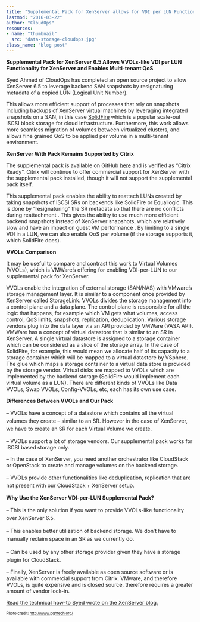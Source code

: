 ```yaml
---
title: "Supplemental Pack for XenServer allows for VDI per LUN Functionality"
lastmod: "2016-03-22"
author: "CloudOps"
resources:
- name: "thumbnail"
  src: "data-storage-cloudops.jpg"
class_name: "blog post"
---
```


<p><strong>Supplemental Pack for XenServer 6.5 Allows VVOLs-like VDI per LUN Functionality for XenServer and Enables Multi-tenant QoS</strong></p>

<p><span style="font-weight: 400;">Syed Ahmed of CloudOps has completed an open source project to allow XenServer 6.5 to leverage backend SAN snapshots by </span><span style="font-weight: 400;">resignaturing metadata of a copied LUN </span><span style="font-weight: 400;">(Logical Unit Number).</span></p>

<p><span style="font-weight: 400;">This allows more efficient support of processes that rely on snapshots including backups of XenServer virtual machines by leveraging integrated snapshots on a SAN, in this case <a href="http://www.solidfire.com/" target="_blank">SolidFire</a> which is a popular scale-out iSCSI block storage for cloud infrastructure. Furthermore, this work allows more seamless migration of volumes between virtualized clusters, and allows fine grained QoS to be applied per volume in a multi-tenant environment.</span></p>

<p><b>XenServer With Pack Remains&nbsp;Supported by Citrix</b></p>

<p><span style="font-weight: 400;">The supplemental pack is available on GitHub </span><a href="https://github.com/cloudops/ReLVHDoISCSISR" target="_blank"><span style="font-weight: 400;">here</span></a><span style="font-weight: 400;"> and is verified&nbsp;as “Citrix Ready”. Citrix will continue to offer commercial support for XenServer with the supplemental pack installed, though it will not support the supplemental pack itself.</span></p>

<p><span style="font-weight: 400;">This supplemental pack enables the ability to reattach LUNs created by taking snapshots of ISCSI SRs on backends like SolidFire or Equallogic. This is done by “resignaturing” the SR metadata so that there are no conflicts during reattachment . This gives the ability to use much more efficient backend snapshots instead of XenServer snapshots, which are relatively slow and have an impact on guest VM performance . By limiting to a single VDI in a LUN, we can also enable QoS per volume (if the storage supports it, which SolidFire does).</span></p>

<p><b>VVOLs Comparison</b></p>

<p><span style="font-weight: 400;">It may be useful to compare and contrast this work to Virtual Volumes (VVOLs), which is VMWare’s offering for enabling VDI-per-LUN to our supplemental pack for XenServer. </span></p>

<p><span style="font-weight: 400;">VVOLs enable the integration of external storage (SAN/NAS) with VMware’s storage management layer. It is similar to a component once provided by XenServer called StorageLink. VVOLs divides the storage management into a control plane and a data plane. The control plane is responsible for all the logic that happens, for example which VM gets what volumes, access control, QoS limits, snapshots, replication, deduplication. Various storage vendors plug into the data layer via an API provided by VMWare (VASA API). VMWare has a concept of virtual datastore that is similar to an SR in XenServer. A single virtual datastore is assigned to a storage container which can be considered as a slice of the storage array. In the case of SolidFire, for example, this would mean we allocate half of its capacity to a storage container which will be mapped to a virtual datastore by VSphere. The glue which maps a storage container to a virtual data store is provided by the storage vendor. Virtual disks are mapped to VVOLs which are implemented by the backend storage (SolidFire would implement each virtual volume as a LUN). There are different kinds of VVOLs like Data VVOLs, Swap VVOLs, Config-VVOLs, etc, each has its own use case.</span></p>

<p><b>Differences Between VVOLs and Our Pack</b></p>

<p><span style="line-height: 1.5;">– VVOLs have a concept of a datastore which contains all the virtual volumes they create – similar to an SR. However in the case of XenServer, we have to create an SR for each Virtual Volume we create.</span></p>

<p><span style="font-weight: 400;">– VVOLs support a lot of storage vendors. Our supplemental pack works for iSCSI based storage only. </span></p>

<p><span style="font-weight: 400;">– In the case of XenServer, you need another orchestrator like CloudStack or OpenStack to create and manage volumes on the backend storage.</span></p>

<p><span style="line-height: 1.5;">– VVOLs provide other functionalities like deduplication, replication that are not present with our CloudStack + XenServer setup.</span></p>

<p><b>Why Use the XenServer VDI-per-LUN Supplemental Pack?</b></p>

<p><span style="line-height: 1.5;">– This is the only solution if you want to provide VVOLs-like functionality over XenServer 6.5.</span></p>

<p><span style="line-height: 1.5;">– This enables better utilization of backend storage. We don’t have to manually reclaim space in an SR as we currently do.</span></p>

<p><span style="line-height: 1.5;">– Can be used by any other storage provider given they have a storage plugin for CloudStack.</span></p>

<p>– Finally, XenServer is freely available as open source software or is available with commercial support from Citrix. VMware, and therefore VVOLs, is quite expensive and is closed source, therefore requires a greater amount of vendor lock-in.</p>

<p><a href="http://xenserver.org/blog.html?view=entry&amp;id=116" target="_blank">Read the technical how-to Syed wrote on the XenServer blog.</a></p>

<p style="font-size: 10px;">Photo credit: <a  style="font-size: 10px;" href="http://www.pghtech.org/" target="_blank">http://www.pghtech.org/</a></p>